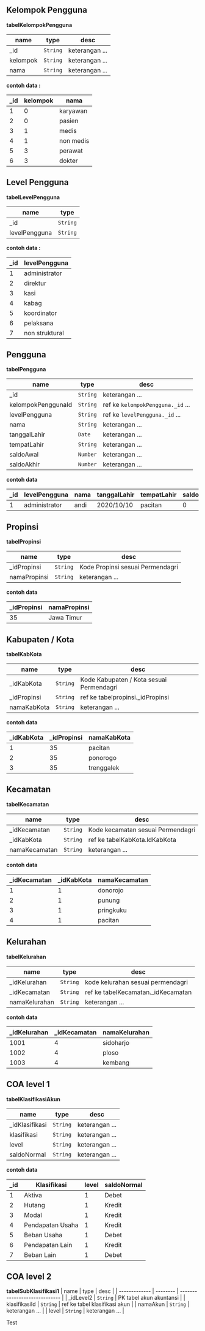 ## Kelompok Pengguna

**tabelKelompokPengguna**

| name     | type     | desc           |
| -------- | -------- | -------------- |
| \_id     | `String` | keterangan ... |
| kelompok | `String` | keterangan ... |
| nama     | `String` | keterangan ... |

**contoh data :**

| \_id | kelompok | nama      |
| ---- | -------- | --------- |
| 1    | 0        | karyawan  |
| 2    | 0        | pasien    |
| 3    | 1        | medis     |
| 4    | 1        | non medis |
| 5    | 3        | perawat   |
| 6    | 3        | dokter    |

## Level Pengguna

**tabelLevelPengguna**

| name          | type     |
| ------------- | -------- |
| \_id          | `String` |
| levelPengguna | `String` |

**contoh data :**

| \_id | levelPengguna  |
| ---- | -------------- |
| 1    | administrator  |
| 2    | direktur       |
| 3    | kasi           |
| 4    | kabag          |
| 5    | koordinator    |
| 6    | pelaksana      |
| 7    | non struktural |

## Pengguna

**tabelPengguna**

| name               | type     | desc                              |
| ------------------ | -------- | --------------------------------- |
| \_id               | `String` | keterangan ...                    |
| kelompokPenggunaId | `String` | ref ke `kelompokPengguna._id` ... |
| levelPengguna      | `String` | ref ke `levelPengguna._id` ...    |
| nama               | `String` | keterangan ...                    |
| tanggalLahir       | `Date`   | keterangan ...                    |
| tempatLahir        | `String` | keterangan ...                    |
| saldoAwal          | `Number` | keterangan ...                    |
| saldoAkhir         | `Number` | keterangan ...                    |

**contoh data**

| \_id | levelPengguna | nama | tanggalLahir | tempatLahir | saldoAwal | saldoAkhir |
| ---- | ------------- | ---- | ------------ | ----------- | --------- | ---------- |
| 1    | administrator | andi | 2020/10/10   | pacitan     | 0         | 0          |

## Propinsi

**tabelPropinsi**

| name         | type     | desc                             |
| ------------ | -------- | -------------------------------- |
| \_idPropinsi | `String` | Kode Propinsi sesuai Permendagri |
| namaPropinsi | `String` | keterangan ...                   |

**contoh data**

| \_idPropinsi | namaPropinsi |
| ------------ | ------------ |
| 35           | Jawa Timur   |

## Kabupaten / Kota

**tabelKabKota**

| name         | type     | desc                                     |
| ------------ | -------- | ---------------------------------------- |
| \_idKabKota  | `String` | Kode Kabupaten / Kota sesuai Permendagri |
| \_idPropinsi | `String` | ref ke tabelpropinsi.\_idPropinsi        |
| namaKabKota  | `String` | keterangan ...                           |

**contoh data**

| \_idKabKota | \_idPropinsi | namaKabKota |
| ----------- | ------------ | ----------- |
| 1           | 35           | pacitan     |
| 2           | 35           | ponorogo    |
| 3           | 35           | trenggalek  |

## Kecamatan

**tabelKecamatan**

| name          | type     | desc                              |
| ------------- | -------- | --------------------------------- |
| \_idKecamatan | `String` | Kode kecamatan sesuai Permendagri |
| \_idKabKota   | `String` | ref ke tabelKabKota.IdKabKota     |
| namaKecamatan | `String` | keterangan ...                    |

**contoh data**

| \_idKecamatan | \_idKabKota | namaKecamatan |
| ------------- | ----------- | ------------- |
| 1             | 1           | donorojo      |
| 2             | 1           | punung        |
| 3             | 1           | pringkuku     |
| 4             | 1           | pacitan       |

## Kelurahan

**tabelKelurahan**

| name          | type     | desc                                |
| ------------- | -------- | ----------------------------------- |
| \_idKelurahan | `String` | kode kelurahan sesuai permendagri   |
| \_idKecamatan | `String` | ref ke tabelKecamatan.\_idKecamatan |
| namaKelurahan | `String` | keterangan ...                      |

**contoh data**

| \_idKelurahan | \_idKecamatan | namaKelurahan |
| ------------- | ------------- | ------------- |
| 1001          | 4             | sidoharjo     |
| 1002          | 4             | ploso         |
| 1003          | 4             | kembang       |

## COA level 1

**tabelKlasifikasiAkun**

| name            | type     | desc           |
| --------------- | -------- | -------------- |
| \_idKlasifikasi | `String` | keterangan ... |
| klasifikasi     | `String` | keterangan ... |
| level           | `String` | keterangan ... |
| saldoNormal     | `String` | keterangan ... |

**contoh data**

| \_id | Klasifikasi      | level | saldoNormal |
| ---- | ---------------- | ----- | ----------- |
| 1    | Aktiva           | 1     | Debet       |
| 2    | Hutang           | 1     | Kredit      |
| 3    | Modal            | 1     | Kredit      |
| 4    | Pendapatan Usaha | 1     | Kredit      |
| 5    | Beban Usaha      | 1     | Debet       |
| 6    | Pendapatan Lain  | 1     | Kredit      |
| 7    | Beban Lain       | 1     | Debet       |

## COA level 2

**tabelSubKlasifikasi1**
| name          | type     | desc                          |
| ------------- | -------- | ----------------------------- |
| \_idLevel2    | `String` | PK tabel akun akuntansi       |
| klasifikasiId | `String` | ref ke tabel klasifikasi akun |
| namaAkun      | `String` | keterangan ...                |
| level         | `String` | keterangan ...                |

Test